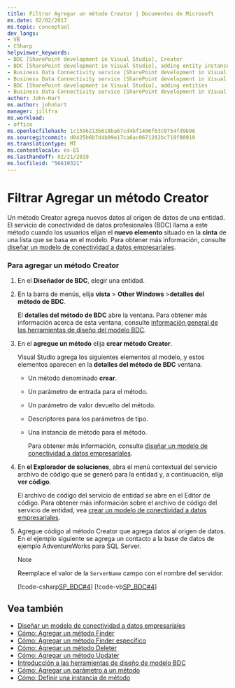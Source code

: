 ```yaml
---
title: Filtrar Agregar un método Creator | Documentos de Microsoft
ms.date: 02/02/2017
ms.topic: conceptual
dev_langs:
- VB
- CSharp
helpviewer_keywords:
- BDC [SharePoint development in Visual Studio], Creator
- BDC [SharePoint development in Visual Studio], adding entity instances
- Business Data Connectivity service [SharePoint development in Visual Studio], adding entities
- Business Data Connectivity service [SharePoint development in Visual Studio], adding entity instances
- BDC [SharePoint development in Visual Studio], adding entities
- Business Data Connectivity service [SharePoint development in Visual Studio], Creator
author: John-Hart
ms.author: johnhart
manager: jillfra
ms.workload:
- office
ms.openlocfilehash: 1c1596213b618ba67cd4bf1406f63c0754fd9b96
ms.sourcegitcommit: d0425b6b7d4b99e17ca6ac0671282bc718f80910
ms.translationtype: MT
ms.contentlocale: es-ES
ms.lasthandoff: 02/21/2019
ms.locfileid: "56619321"
---
```

# <a name="how-to-add-a-creator-method"></a>Filtrar Agregar un método Creator
  Un método Creator agrega nuevos datos al origen de datos de una entidad. El servicio de conectividad de datos profesionales (BDC) llama a este método cuando los usuarios elijan el **nuevo elemento** situado en la **cinta** de una lista que se basa en el modelo. Para obtener más información, consulte [diseñar un modelo de conectividad a datos empresariales](../sharepoint/designing-a-business-data-connectivity-model.md).

### <a name="to-add-a-creator-method"></a>Para agregar un método Creator

1. En el **Diseñador de BDC**, elegir una entidad.

2. En la barra de menús, elija **vista** > **Other Windows** >**detalles del método de BDC**.

    El **detalles del método de BDC** abre la ventana. Para obtener más información acerca de esta ventana, consulte [información general de las herramientas de diseño del modelo BDC](../sharepoint/bdc-model-design-tools-overview.md).

3. En el **agregue un método** elija **crear método Creator**.

    Visual Studio agrega los siguientes elementos al modelo, y estos elementos aparecen en la **detalles del método de BDC** ventana.

   - Un método denominado **crear**.

   - Un parámetro de entrada para el método.

   - Un parámetro de valor devuelto del método.

   - Descriptores para los parámetros de tipo.

   - Una instancia de método para el método.

     Para obtener más información, consulte [diseñar un modelo de conectividad a datos empresariales](../sharepoint/designing-a-business-data-connectivity-model.md).

4. En **el Explorador de soluciones**, abra el menú contextual del servicio archivo de código que se generó para la entidad y, a continuación, elija **ver código**.

    El archivo de código del servicio de entidad se abre en el Editor de código. Para obtener más información sobre el archivo de código del servicio de entidad, vea [crear un modelo de conectividad a datos empresariales](../sharepoint/creating-a-business-data-connectivity-model.md).

5. Agregue código al método Creator que agrega datos al origen de datos. En el ejemplo siguiente se agrega un contacto a la base de datos de ejemplo AdventureWorks para SQL Server.

   > [!NOTE]
   >  Reemplace el valor de la `ServerName` campo con el nombre del servidor.

    [!code-csharp[SP_BDC#4](../sharepoint/codesnippet/CSharp/SP_BDC/bdcmodel1/contactservice.cs#4)]
    [!code-vb[SP_BDC#4](../sharepoint/codesnippet/VisualBasic/sp_bdc/bdcmodel1/contactservice.vb#4)]

## <a name="see-also"></a>Vea también
- [Diseñar un modelo de conectividad a datos empresariales](../sharepoint/designing-a-business-data-connectivity-model.md)
- [Cómo: Agregar un método Finder](../sharepoint/how-to-add-a-finder-method.md)
- [Cómo: Agregar un método Finder específico](../sharepoint/how-to-add-a-specific-finder-method.md)
- [Cómo: Agregar un método Deleter](../sharepoint/how-to-add-a-deleter-method.md)
- [Cómo: Agregar un método Updater](../sharepoint/how-to-add-an-updater-method.md)
- [Introducción a las herramientas de diseño de modelo BDC](../sharepoint/bdc-model-design-tools-overview.md)
- [Cómo: Agregar un parámetro a un método](../sharepoint/how-to-add-a-parameter-to-a-method.md)
- [Cómo: Definir una instancia de método](../sharepoint/how-to-define-a-method-instance.md)
